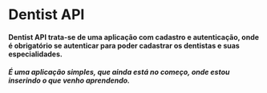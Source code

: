 # Dentist API

#### Dentist API trata-se de uma aplicação com cadastro e autenticação, onde é obrigatório se autenticar para poder cadastrar os dentistas e suas especialidades.

##### É uma aplicação simples, que ainda está no começo, onde estou inserindo o que venho aprendendo.